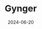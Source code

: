 ---  
layout: startup_page  
title: "Gynger"  
id: "gynger.io"  
permalink: "/gyngergynger.io06202024/"  
website: "https://www.gynger.io/"  
funding_round: "Series A"  
funding_amount: "$20M"  
investors: "PayPal Ventures, Gradient Ventures, Velvet Sea Ventures, BAG Ventures, Deciens Capital"  
about: "Gynger is an embedded financing platform for technology purchases, streamlining the buying and selling process for both vendors and customers. It offers flexible payment terms through non-dilutive capital, optimizing cash flow for businesses and accelerating sales for vendors. The platform utilizes AI and data analytics for efficient credit underwriting and transaction management."  
markets: "Fintech, SaaS, Artificial Intelligence (AI), Billing, Financial Services, Lending, Payments, Sales Automation, Software"  
hq: "New York, New York, United States"  
founded_year: "2021"  
linkedin: "https://www.linkedin.com/company/gynger"  
twitter: "https://twitter.com/gynger_io"  
instagram: ""  
facebook: ""  
crunchbase: "https://www.crunchbase.com/organization/gynger-io"  
pitchbook: "https://pitchbook.com/profiles/company/498412-81"  

date_display: "20-Jun-2024"  
date: "2024-06-20"

# SEO Optimization  
meta_title: "Gynger - Series A Funding ($20M)"  
meta_description: "Gynger, Gynger is an embedded financing platform for technology purchases, streamlining the buying and selling process for both vendors and customers. It offe..."  
meta_keywords: "Gynger, Fintech, SaaS, Artificial Intelligence (AI), Billing, Financial Services, Lending, Payments, Sales Automation, Software, Series A funding"  
canonical_url: "https://startup.projectstartups.com/gyngergynger.io06202024/"  
---